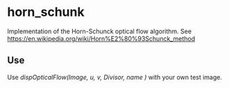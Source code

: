 # horn_schunk
Implementation of the Horn-Schunck optical flow algorithm. See https://en.wikipedia.org/wiki/Horn%E2%80%93Schunck_method

## Use
Use *dispOpticalFlow(Image, u, v, Divisor, name )* with your own test image.
